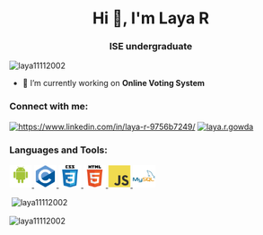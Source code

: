 <h1 align="center">Hi 👋, I'm Laya R</h1>
<h3 align="center">ISE undergraduate</h3>

<p align="left"> <img src="https://komarev.com/ghpvc/?username=laya11112002&label=Profile%20views&color=0e75b6&style=flat" alt="laya11112002" /> </p>

- 🔭 I’m currently working on **Online Voting System**

<h3 align="left">Connect with me:</h3>
<p align="left">
<a href="https://linkedin.com/in/https://www.linkedin.com/in/laya-r-9756b7249/" target="blank"><img align="center" src="https://raw.githubusercontent.com/rahuldkjain/github-profile-readme-generator/master/src/images/icons/Social/linked-in-alt.svg" alt="https://www.linkedin.com/in/laya-r-9756b7249/" height="30" width="40" /></a>
<a href="https://instagram.com/laya.r.gowda" target="blank"><img align="center" src="https://raw.githubusercontent.com/rahuldkjain/github-profile-readme-generator/master/src/images/icons/Social/instagram.svg" alt="laya.r.gowda" height="30" width="40" /></a>
</p>

<h3 align="left">Languages and Tools:</h3>
<p align="left"> <a href="https://developer.android.com" target="_blank" rel="noreferrer"> <img src="https://raw.githubusercontent.com/devicons/devicon/master/icons/android/android-original-wordmark.svg" alt="android" width="40" height="40"/> </a> <a href="https://www.cprogramming.com/" target="_blank" rel="noreferrer"> <img src="https://raw.githubusercontent.com/devicons/devicon/master/icons/c/c-original.svg" alt="c" width="40" height="40"/> </a> <a href="https://www.w3schools.com/css/" target="_blank" rel="noreferrer"> <img src="https://raw.githubusercontent.com/devicons/devicon/master/icons/css3/css3-original-wordmark.svg" alt="css3" width="40" height="40"/> </a> <a href="https://www.w3.org/html/" target="_blank" rel="noreferrer"> <img src="https://raw.githubusercontent.com/devicons/devicon/master/icons/html5/html5-original-wordmark.svg" alt="html5" width="40" height="40"/> </a> <a href="https://developer.mozilla.org/en-US/docs/Web/JavaScript" target="_blank" rel="noreferrer"> <img src="https://raw.githubusercontent.com/devicons/devicon/master/icons/javascript/javascript-original.svg" alt="javascript" width="40" height="40"/> </a> <a href="https://www.mysql.com/" target="_blank" rel="noreferrer"> <img src="https://raw.githubusercontent.com/devicons/devicon/master/icons/mysql/mysql-original-wordmark.svg" alt="mysql" width="40" height="40"/> </a> </p>

<p>&nbsp;<img align="center" src="https://github-readme-stats.vercel.app/api?username=laya11112002&show_icons=true&locale=en" alt="laya11112002" /></p>

<p><img align="center" src="https://github-readme-streak-stats.herokuapp.com/?user=laya11112002&" alt="laya11112002" /></p>
